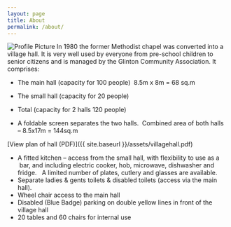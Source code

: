```yaml
---
layout: page
title: About
permalink: /about/
---
```


<img src="{{ site.baseurl }}/photos/villagehall.jpg" title="Profile Picture" class="profile">
In 1980 the former Methodist chapel was converted into a village hall. It is very well used by everyone from pre-school children to senior citizens and is managed by the Glinton Community Association. 
It comprises:

* The main hall (capacity for 100 people)  8.5m x 8m = 68 sq.m
* The small hall (capacity for 20 people)
* Total (capacity for 2 halls 120 people)  

* A foldable screen separates the two halls.  Combined area of both halls – 8.5x17m = 144sq.m
  

[View plan of hall (PDF)]({{ site.baseurl }}/assets/villagehall.pdf)

* A fitted kitchen – access from the small hall, with flexibility to use as a  bar, and including electric cooker, hob, microwave, dishwasher and fridge.   A limited number of plates, cutlery and glasses are available.
* Separate ladies & gents toilets & disabled toilets (access via the main hall).
* Wheel chair access to the main hall 
* Disabled (Blue Badge) parking on double yellow lines in front of the village hall
* 20  tables and 60  chairs for internal use



[centrarium]: https://github.com/bencentra/centrarium
[bencentra]: http://bencentra.com
[jekyll]: https://github.com/jekyll/jekyll
